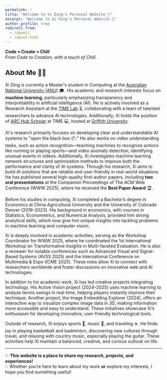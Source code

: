 ```yaml
---
permalink: /
title: "Welcome to Xi Ding's Personal Website 👋"
excerpt: "Welcome to Xi Ding's Personal Website 👋"
author_profile: true
redirect_from: 
  - /about/
  - /about.html
---
```


**Code ⟇ Create ⟇ Chill**  
*From Code to Creation, with a touch of Chill.*

## About Me 🏄‍♂️ 
Xi Ding is currently a Master's student in Computing at the [Australian National University (ANU)](https://www.anu.edu.au) 🎓. His academic and research interests focus on **machine learning**, particularly emphasizing transparency and interpretability in artificial intelligence (AI). He is actively involved as a Research Assistant at the [TIME Lab](https://time.anu.edu.au/) ⏳, collaborating with a team of talented researchers to advance AI technologies. Additionally, Xi holds the position of [ARC Hub Scholar](https://science.desi.qld.gov.au/research/capability-directory/research-hub-driving-farming-productivity-disease-prevention) at TIME 💻, hosted at [Griffith University](https://www.griffith.edu.au/).

Xi's research primarily focuses on developing clear and understandable AI systems to "open the black box 📦." He also works on video understanding tasks, such as action recognition—teaching machines to recognize actions like running or playing sports—and video anomaly detection, identifying unusual events in videos. Additionally, Xi investigates machine learning network structures and optimization methods to improve both the performance and clarity of AI systems. Through his research, Xi aims to build AI solutions that are reliable and user-friendly in real-world situations. He has published several high-quality first-author papers, including **two oral presentations** at the Companion Proceedings of The ACM Web Conference (WWW 2025), where he received the **Best Paper Award** 🏆.

Before his studies in computing, Xi completed a Bachelor’s degree in Economics at China Agricultural University and the University of Colorado Denver (2019–2023). His background in economics, with courses in Statistics, Econometrics, and Numerical Analysis, provided him strong analytical skills, which now give him unique insights into tackling problems in machine learning and computer vision.

Xi is deeply involved in academic activities, serving as the Workshop Coordinator for WWW 2025, where he coordinated the 1st International Workshop on Transformative Insights in Multi-faceted Evaluation. He is also a reviewer for notable conferences such as Advanced Visual and Signal-Based Systems (AVSS 2025) and the International Conference on Multimedia & Expo (ICME 2025). These roles allow Xi to connect with researchers worldwide and foster discussions on innovative web and AI technologies.

In addition to his academic work, Xi has led creative projects integrating technology. His Active Vision project (2024–2025) uses machine learning to analyze tennis swings in real-time, helping players instantly improve their technique. Another project, the Image Embedding Explorer (2024), offers an interactive way to visualize complex image data in 3D, making information more accessible and easy to understand. These initiatives showcase Xi’s enthusiasm for developing innovative, user-friendly technological tools.

Outside of research, Xi enjoys sports 🏀, music 🎸, and traveling ✈️. He finds joy in playing basketball and badminton, discovering new cultures through travel, and relaxing with country music, especially playing the guitar. These activities help Xi maintain a balanced, creative, and curious outlook on life.

---
✨ **This website is a place to share my research, projects, and experiences!**  
💡 Whether you’re here to learn about my work **or** explore my interests, I hope you find something useful! 
